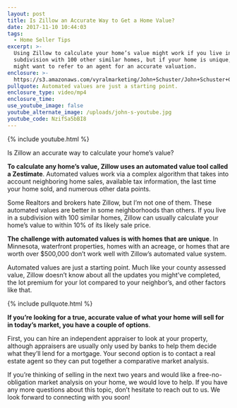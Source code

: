 ```yaml
---
layout: post
title: Is Zillow an Accurate Way to Get a Home Value?
date: 2017-11-10 10:44:03
tags:
  - Home Seller Tips
excerpt: >-
  Using Zillow to calculate your home’s value might work if you live in a
  subdivision with 100 other similar homes, but if your home is unique, you
  might want to refer to an agent for an accurate valuation.
enclosure: >-
  https://s3.amazonaws.com/vyralmarketing/John+Schuster/John+Schuster+Group-+Is+Zillow+an+Accurate+Way+to+Get+a+Home+Value%253F.mp4
pullquote: Automated values are just a starting point.
enclosure_type: video/mp4
enclosure_time:
use_youtube_image: false
youtube_alternate_image: /uploads/john-s-youtube.jpg
youtube_code: NzifSa5bBI8
---
```



{% include youtube.html %}

Is Zillow an accurate way to calculate your home’s value?

**To calculate any home’s value, Zillow uses an automated value tool called a Zestimate**. Automated values work via a complex algorithm that takes into account neighboring home sales, available tax information, the last time your home sold, and numerous other data points.

Some Realtors and brokers hate Zillow, but I’m not one of them. These automated values are better in some neighborhoods than others. If you live in a subdivision with 100 similar homes, Zillow can usually calculate your home’s value to within 10% of its likely sale price.

**The challenge with automated values is with homes that are unique**. In Minnesota, waterfront properties, homes with an acreage, or homes that are worth over $500,000 don’t work well with Zillow’s automated value system.

Automated values are just a starting point. Much like your county assessed value, Zillow doesn’t know about all the updates you might’ve completed, the lot premium for your lot compared to your neighbor’s, and other factors like that.

{% include pullquote.html %}

**If you’re looking for a true, accurate value of what your home will sell for in today’s market, you have a couple of options**.

First, you can hire an independent appraiser to look at your property, although appraisers are usually only used by banks to help them decide what they’ll lend for a mortgage. Your second option is to contact a real estate agent so they can put together a comparative market analysis.

If you’re thinking of selling in the next two years and would like a free-no-obligation market analysis on your home, we would love to help. If you have any more questions about this topic, don’t hesitate to reach out to us. We look forward to connecting with you soon!